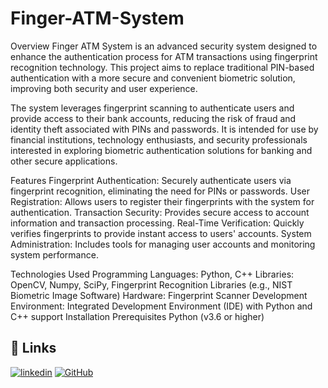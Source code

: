 
# Finger-ATM-System

Overview
Finger ATM System is an advanced security system designed to enhance the authentication process for ATM transactions using fingerprint recognition technology. This project aims to replace traditional PIN-based authentication with a more secure and convenient biometric solution, improving both security and user experience.

The system leverages fingerprint scanning to authenticate users and provide access to their bank accounts, reducing the risk of fraud and identity theft associated with PINs and passwords. It is intended for use by financial institutions, technology enthusiasts, and security professionals interested in exploring biometric authentication solutions for banking and other secure applications.

Features
Fingerprint Authentication: Securely authenticate users via fingerprint recognition, eliminating the need for PINs or passwords.
User Registration: Allows users to register their fingerprints with the system for authentication.
Transaction Security: Provides secure access to account information and transaction processing.
Real-Time Verification: Quickly verifies fingerprints to provide instant access to users' accounts.
System Administration: Includes tools for managing user accounts and monitoring system performance.

Technologies Used
Programming Languages: 
Python, C++
Libraries: OpenCV, Numpy, SciPy, Fingerprint Recognition Libraries (e.g., NIST Biometric Image Software)
Hardware: Fingerprint Scanner
Development Environment: Integrated Development Environment (IDE) with Python and C++ support
Installation
Prerequisites
Python (v3.6 or higher)

## 🔗 Links

[![linkedin](www.linkedin.com/in/pradip-rathod-14b2432a2)](https://www.linkedin.com/)
[![GitHub]('https://github.com/rtdpradip-07/rtdpradip-07)](https://www.GitHub.com/)

